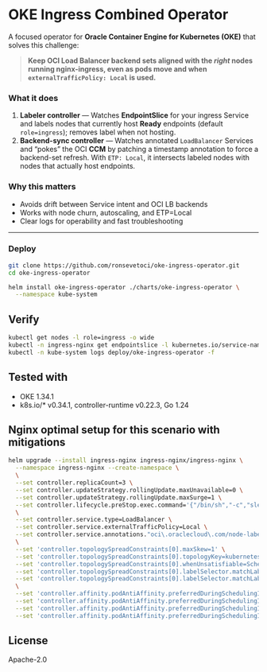 # OKE Ingress Combined Operator

A focused operator for **Oracle Container Engine for Kubernetes (OKE)** that solves this challenge:

> **Keep OCI Load Balancer backend sets aligned with the *right* nodes running nginx-ingress, even as pods move and when `externalTrafficPolicy: Local` is used.**

### What it does
1. **Labeler controller** — Watches **EndpointSlice** for your ingress Service and labels nodes that currently host **Ready** endpoints (default `role=ingress`); removes label when not hosting.
2. **Backend-sync controller** — Watches annotated `LoadBalancer` Services and “pokes” the OCI **CCM** by patching a timestamp annotation to force a backend-set refresh. With `ETP: Local`, it intersects labeled nodes with nodes that actually host endpoints.

### Why this matters
- Avoids drift between Service intent and OCI LB backends
- Works with node churn, autoscaling, and ETP=Local
- Clear logs for operability and fast troubleshooting

---

### Deploy 
```bash
git clone https://github.com/ronsevetoci/oke-ingress-operator.git
cd oke-ingress-operator

helm install oke-ingress-operator ./charts/oke-ingress-operator \
  --namespace kube-system
```
## Verify
```bash
kubectl get nodes -l role=ingress -o wide
kubectl -n ingress-nginx get endpointslice -l kubernetes.io/service-name=ingress-nginx-controller -o wide
kubectl -n kube-system logs deploy/oke-ingress-operator -f
```
## Tested with
- OKE 1.34.1
- k8s.io/* v0.34.1, controller-runtime v0.22.3, Go 1.24

## Nginx optimal setup for this scenario with mitigations
```bash
helm upgrade --install ingress-nginx ingress-nginx/ingress-nginx \
  --namespace ingress-nginx --create-namespace \
  \
  --set controller.replicaCount=3 \
  --set controller.updateStrategy.rollingUpdate.maxUnavailable=0 \
  --set controller.updateStrategy.rollingUpdate.maxSurge=1 \
  --set controller.lifecycle.preStop.exec.command='{"/bin/sh","-c","sleep 10"}' \
  \
  --set controller.service.type=LoadBalancer \
  --set controller.service.externalTrafficPolicy=Local \
  --set controller.service.annotations."oci\.oraclecloud\.com/node-label-selector"="role=ingress" \
  \
  --set 'controller.topologySpreadConstraints[0].maxSkew=1' \
  --set 'controller.topologySpreadConstraints[0].topologyKey=kubernetes.io/hostname' \
  --set 'controller.topologySpreadConstraints[0].whenUnsatisfiable=ScheduleAnyway' \
  --set 'controller.topologySpreadConstraints[0].labelSelector.matchLabels.app\.kubernetes\.io/name=ingress-nginx' \
  --set 'controller.topologySpreadConstraints[0].labelSelector.matchLabels.app\.kubernetes\.io/component=controller' \
  \
  --set 'controller.affinity.podAntiAffinity.preferredDuringSchedulingIgnoredDuringExecution[0].weight=100' \
  --set 'controller.affinity.podAntiAffinity.preferredDuringSchedulingIgnoredDuringExecution[0].podAffinityTerm.topologyKey=kubernetes.io/hostname' \
  --set 'controller.affinity.podAntiAffinity.preferredDuringSchedulingIgnoredDuringExecution[0].podAffinityTerm.labelSelector.matchLabels.app\.kubernetes\.io/name=ingress-nginx' \
  --set 'controller.affinity.podAntiAffinity.preferredDuringSchedulingIgnoredDuringExecution[0].podAffinityTerm.labelSelector.matchLabels.app\.kubernetes\.io/component=controller'
```
## License
Apache-2.0
